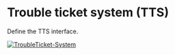 # Trouble ticket system (TTS)

Define the TTS interface.

[![TroubleTicket-System](../../../assets/images/en/system-administration/administration/import-and-interfaces/tts/1-tts.png)](../../../assets/images/en/system-administration/administration/import-and-interfaces/tts/1-tts.png)
